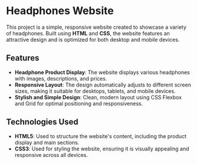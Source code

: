 # Headphones Website

This project is a simple, responsive website created to showcase a variety of headphones. Built using **HTML** and **CSS**, the website features an attractive design and is optimized for both desktop and mobile devices.

## Features

- **Headphone Product Display**: The website displays various headphones with images, descriptions, and prices.
- **Responsive Layout**: The design automatically adjusts to different screen sizes, making it suitable for desktops, tablets, and mobile devices.
- **Stylish and Simple Design**: Clean, modern layout using CSS Flexbox and Grid for optimal positioning and responsiveness.

## Technologies Used

- **HTML5**: Used to structure the website's content, including the product display and main sections.
- **CSS3**: Used for styling the website, ensuring it is visually appealing and responsive across all devices.


